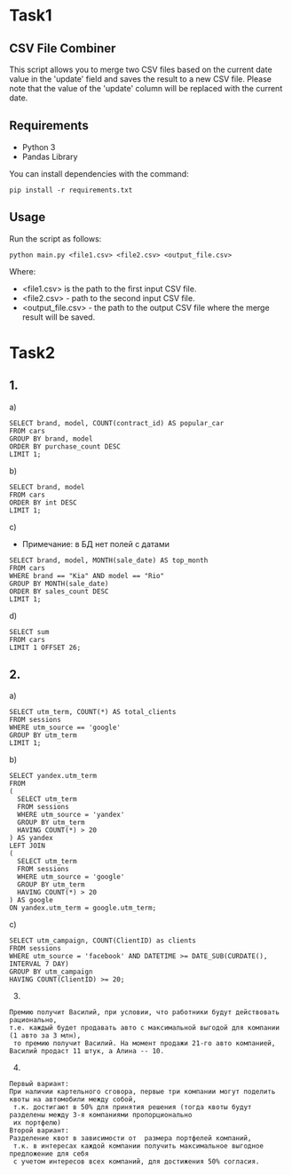 # Task1

## CSV File Combiner

This script allows you to merge two CSV files based on the current date value in the 'update' field and saves the result to a new CSV file. 
Please note that the value of the 'update' column will be replaced with the current date.

## Requirements
- Python 3
 - Pandas Library

You can install dependencies with the command:
```shell
pip install -r requirements.txt
```


## Usage

Run the script as follows:

```shell
python main.py <file1.csv> <file2.csv> <output_file.csv>
```
Where:

- <file1.csv> is the path to the first input CSV file.
- <file2.csv> - path to the second input CSV file.
- <output_file.csv> - the path to the output CSV file where the merge result will be saved.



# Task2

## 1.

a) 

```shell
SELECT brand, model, COUNT(contract_id) AS popular_car
FROM cars
GROUP BY brand, model
ORDER BY purchase_count DESC
LIMIT 1;
```
b) 
```shell
SELECT brand, model
FROM cars
ORDER BY int DESC
LIMIT 1;
```
c) 
* Примечание: в БД нет полей с датами
```shell
SELECT brand, model, MONTH(sale_date) AS top_month
FROM cars
WHERE brand == "Kia" AND model == "Rio"
GROUP BY MONTH(sale_date)
ORDER BY sales_count DESC
LIMIT 1;
```

d) 
```shell
SELECT sum 
FROM cars
LIMIT 1 OFFSET 26;
```
## 2.

a) 

```shell
SELECT utm_term, COUNT(*) AS total_clients 
FROM sessions
WHERE utm_source == 'google'
GROUP BY utm_term
LIMIT 1;
```

b) 
```shell
SELECT yandex.utm_term
FROM
(
  SELECT utm_term
  FROM sessions
  WHERE utm_source = 'yandex'
  GROUP BY utm_term
  HAVING COUNT(*) > 20
) AS yandex
LEFT JOIN
(
  SELECT utm_term
  FROM sessions
  WHERE utm_source = 'google'
  GROUP BY utm_term
  HAVING COUNT(*) > 20
) AS google
ON yandex.utm_term = google.utm_term;
```

c) 

```shell
SELECT utm_campaign, COUNT(ClientID) as clients
FROM sessions
WHERE utm_source = 'facebook' AND DATETIME >= DATE_SUB(CURDATE(), INTERVAL 7 DAY)
GROUP BY utm_campaign
HAVING COUNT(ClientID) >= 20;
```
3) 
```shell
Премию получит Василий, при условии, что работники будут действовать рационально, 
т.е. каждый будет продавать авто с максимальной выгодой для компании (1 авто за 3 млн),
 то премию получит Василий. На момент продажи 21-го авто компанией,
Василий продаст 11 штук, а Алина -- 10.
```

4)
```shell
Первый вариант:
При наличии картельного сговора, первые три компании могут поделить квоты на автомобили между собой,
 т.к. достигают в 50% для принятия решения (тогда квоты будут разделены между 3-я компаниями пропорционально
 их портфелю)
Второй вариант:
Разделение квот в зависимости от  размера портфелей компаний,
 т.к. в интересах каждой компании получить максимальное выгодное предложение для себя 
 с учетом интересов всех компаний, для достижения 50% согласия.   
```

